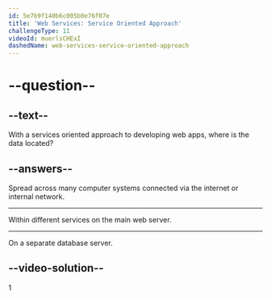 ```yaml
---
id: 5e7b9f140b6c005b0e76f07e
title: 'Web Services: Service Oriented Approach'
challengeType: 11
videoId: muerlsCHExI
dashedName: web-services-service-oriented-approach
---
```


# --question--

## --text--

With a services oriented approach to developing web apps, where is the data located?

## --answers--

Spread across many computer systems connected via the internet or internal network.

---

Within different services on the main web server.

---

On a separate database server.

## --video-solution--

1
